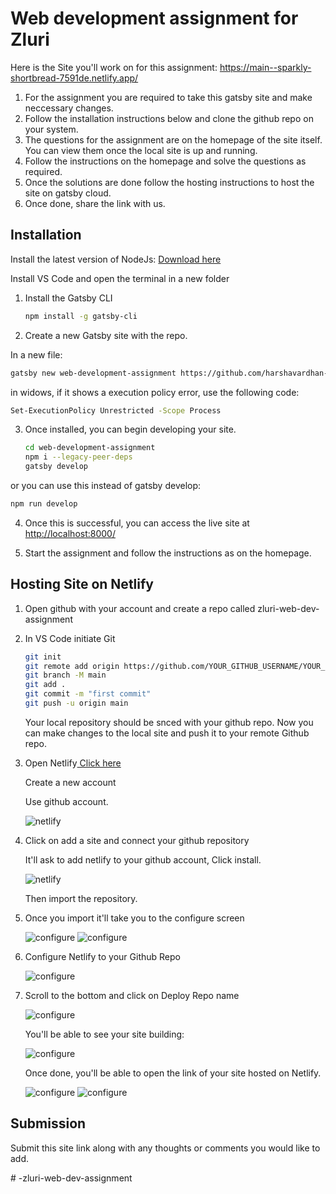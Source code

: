 

# Web development assignment for Zluri
Here is the Site you'll work on for this assignment: <a href="https://main--sparkly-shortbread-7591de.netlify.app/" target="_blank">https://main--sparkly-shortbread-7591de.netlify.app/</a>
1. For the assignment you are required to take this gatsby site and make neccessary changes.
2. Follow the installation instructions below and clone the github repo on your system.
3. The questions for the assignment are on the homepage of the site itself. You can view them once the local site is up and running.
4. Follow the instructions on the homepage and solve the questions as required.
5. Once the solutions are done follow the hosting instructions to host the site on gatsby cloud.
6. Once done, share the link with us.


## Installation

Install the latest version of NodeJs: <a href="https://nodejs.org/en" target="_blank">Download here</a>

Install VS Code and open the terminal in a new folder

1. Install the Gatsby CLI

   ```sh
   npm install -g gatsby-cli
   ```

2. Create a new Gatsby site with the repo.

In a new file: 

   ```sh
   gatsby new web-development-assignment https://github.com/harshavardhan-zluri/web-development-assignment
   ```
in widows, if it shows a execution policy error, use the following code:

   ```sh
   Set-ExecutionPolicy Unrestricted -Scope Process
   ```

3. Once installed, you can begin developing your site.

   ```sh
   cd web-development-assignment
   npm i --legacy-peer-deps
   gatsby develop
   ```

or you can use this instead of gatsby develop:

   ```sh
   npm run develop
   ```

4. Once this is successful, you can access the live site at <a href="http://localhost:8000/" target="_blank"> http://localhost:8000/ </a>

5. Start the assignment and follow the instructions as on the homepage.


## Hosting Site on Netlify

1. Open github with your account and create a repo called zluri-web-dev-assignment

2. In VS Code initiate Git

   ```sh
   git init
   git remote add origin https://github.com/YOUR_GITHUB_USERNAME/YOUR_GITHUB_REPO_NAME.git
   git branch -M main
   git add .
   git commit -m "first commit"
   git push -u origin main
   ```

   Your local repository should be snced with your github repo.
   Now you can make changes to the local site and push it to your remote Github repo.
   
3. Open Netlify<a href="https://app.netlify.com/" target="_blank" > Click here </a>

   Create a new account
   
   Use github account.
   
   <img src="https://zluri-assets-new.s3.us-west-1.amazonaws.com/files/web-dev-assignment/netlify-1.png" alt="netlify" />


5. Click on add a site and connect your github repository

   It'll ask to add netlify to your github account, Click install.
   
   <img src="https://zluri-assets-new.s3.us-west-1.amazonaws.com/files/web-dev-assignment/netlify-2.png" alt="netlify" />
   
   Then import the repository.

7. Once you import it'll take you to the configure screen

   <img src="https://zluri-assets-new.s3.us-west-1.amazonaws.com/files/web-dev-assignment/netlify-3.png" alt="configure" />
   
   <img src="https://zluri-assets-new.s3.us-west-1.amazonaws.com/files/web-dev-assignment/netlify-4.png" alt="configure" />


8. Configure Netlify to your Github Repo

   <img src="https://zluri-assets-new.s3.us-west-1.amazonaws.com/files/web-dev-assignment/netlify-6.png" alt="configure" />   
   
9. Scroll to the bottom and click on Deploy Repo name

   <img src="https://zluri-assets-new.s3.us-west-1.amazonaws.com/files/web-dev-assignment/netlify-7.png" alt="configure" />
   
   You'll be able to see your site building:
   
   <img src="https://zluri-assets-new.s3.us-west-1.amazonaws.com/files/web-dev-assignment/netlify-8.png" alt="configure" />  

   Once done, you'll be able to open the link of your site hosted on Netlify.
   
   <img src="https://zluri-assets-new.s3.us-west-1.amazonaws.com/files/web-dev-assignment/netlify-9.png" alt="configure" />
   
   <img src="https://zluri-assets-new.s3.us-west-1.amazonaws.com/files/web-dev-assignment/netlify-10.png" alt="configure" />  

## Submission

Submit this site link along with any thoughts or comments you would like to add.
   
#   - z l u r i - w e b - d e v - a s s i g n m e n t  
 